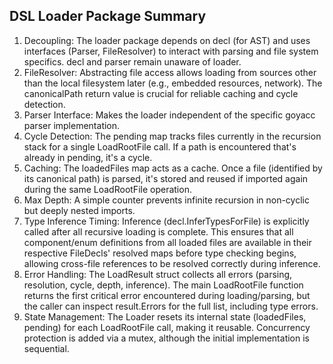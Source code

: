 
## DSL Loader Package Summary

1. Decoupling: The loader package depends on decl (for AST) and uses interfaces (Parser, FileResolver) to interact with parsing and file system specifics. decl and parser remain unaware of loader.
2. FileResolver: Abstracting file access allows loading from sources other than the local filesystem later (e.g., embedded resources, network). The canonicalPath return value is crucial for reliable caching and cycle detection.
3. Parser Interface: Makes the loader independent of the specific goyacc parser implementation.
4. Cycle Detection: The pending map tracks files currently in the recursion stack for a single LoadRootFile call. If a path is encountered that's already in pending, it's a cycle.
5. Caching: The loadedFiles map acts as a cache. Once a file (identified by its canonical path) is parsed, it's stored and reused if imported again during the same LoadRootFile operation.
6. Max Depth: A simple counter prevents infinite recursion in non-cyclic but deeply nested imports.
7. Type Inference Timing: Inference (decl.InferTypesForFile) is explicitly called after all recursive loading is complete. This ensures that all component/enum definitions from all loaded files are available in their respective FileDecls' resolved maps before type checking begins, allowing cross-file references to be resolved correctly during inference.
8. Error Handling: The LoadResult struct collects all errors (parsing, resolution, cycle, depth, inference). The main LoadRootFile function returns the first critical error encountered during loading/parsing, but the caller can inspect result.Errors for the full list, including type errors.
9. State Management: The Loader resets its internal state (loadedFiles, pending) for each LoadRootFile call, making it reusable. Concurrency protection is added via a mutex, although the initial implementation is sequential.


